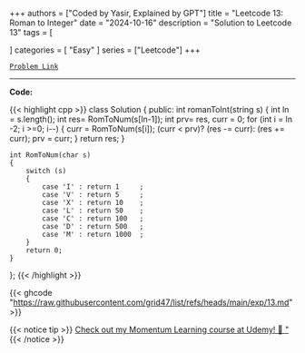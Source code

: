 
+++
authors = ["Coded by Yasir, Explained by GPT"]
title = "Leetcode 13: Roman to Integer"
date = "2024-10-16"
description = "Solution to Leetcode 13"
tags = [
    
]
categories = [
    "Easy"
]
series = ["Leetcode"]
+++



[`Problem Link`](https://leetcode.com/problems/roman-to-integer/description/)

---

**Code:**

{{< highlight cpp >}}
class Solution {
public:
    int romanToInt(string s)
    {
        int ln = s.length();
        int res= RomToNum(s[ln-1]);
        int prv= res, curr = 0;
        for (int i = ln -2; i >=0; i--)
        {
            curr = RomToNum(s[i]);
            (curr < prv)? (res -= curr): (res += curr);
            prv = curr;
        }
        return res;
    }
    
    int RomToNum(char s)
    {
        switch (s)
        {
            case 'I' : return 1		;
            case 'V' : return 5		;
            case 'X' : return 10	;
            case 'L' : return 50	;
            case 'C' : return 100	;
            case 'D' : return 500	;
            case 'M' : return 1000	;
        }
        return 0;
    }
};
{{< /highlight >}}

{{< ghcode "https://raw.githubusercontent.com/grid47/list/refs/heads/main/exp/13.md" >}}

{{< notice tip >}}
[Check out my Momentum Learning course at Udemy! 🚀 "](https://www.udemy.com/course/blind-75-the-data-structures-and-algorithms-essentials/)
{{< /notice >}}

